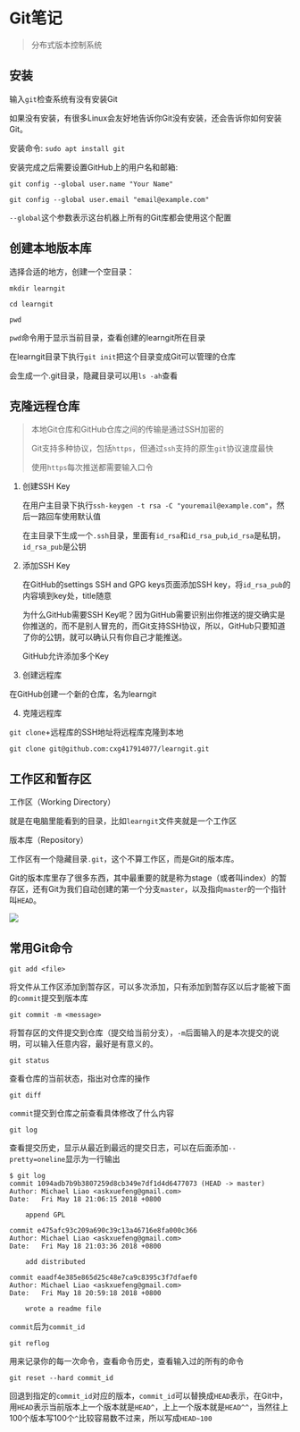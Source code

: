 # Git笔记

> 分布式版本控制系统

## 安装

输入`git`检查系统有没有安装Git

如果没有安装，有很多Linux会友好地告诉你Git没有安装，还会告诉你如何安装Git。

安装命令: `sudo apt install git`

安装完成之后需要设置GitHub上的用户名和邮箱:

`git config --global user.name "Your Name"`

`git config --global user.email "email@example.com"`

`--global`这个参数表示这台机器上所有的Git库都会使用这个配置

##  创建本地版本库

选择合适的地方，创建一个空目录：

`mkdir learngit`

`cd learngit`

`pwd`

`pwd`命令用于显示当前目录，查看创建的learngit所在目录

在learngit目录下执行`git init`把这个目录变成Git可以管理的仓库

会生成一个.git目录，隐藏目录可以用`ls -ah`查看

## 克隆远程仓库

> 本地Git仓库和GitHub仓库之间的传输是通过SSH加密的
>
> Git支持多种协议，包括`https`，但通过`ssh`支持的原生`git`协议速度最快
>
> 使用`https`每次推送都需要输入口令

1. 创建SSH Key

   在用户主目录下执行`ssh-keygen -t rsa -C "youremail@example.com"`，然后一路回车使用默认值

   在主目录下生成一个`.ssh`目录，里面有`id_rsa`和`id_rsa_pub`,`id_rsa`是私钥，`id_rsa_pub`是公钥

2. 添加SSH Key

   在GitHub的settings   SSH and GPG keys页面添加SSH key，将`id_rsa_pub`的内容填到key处，title随意

   为什么GitHub需要SSH Key呢？因为GitHub需要识别出你推送的提交确实是你推送的，而不是别人冒充的，而Git支持SSH协议，所以，GitHub只要知道了你的公钥，就可以确认只有你自己才能推送。

   GitHub允许添加多个Key

3.  创建远程库

   在GitHub创建一个新的仓库，名为learngit

4.  克隆远程库

   `git clone`+远程库的SSH地址将远程库克隆到本地

   `git clone git@github.com:cxg417914077/learngit.git`

## 工作区和暂存区

工作区（Working Directory）

就是在电脑里能看到的目录，比如`learngit`文件夹就是一个工作区

版本库（Repository）

工作区有一个隐藏目录`.git`，这个不算工作区，而是Git的版本库。

Git的版本库里存了很多东西，其中最重要的就是称为stage（或者叫index）的暂存区，还有Git为我们自动创建的第一个分支`master`，以及指向`master`的一个指针叫`HEAD`。



![](https://cdn.liaoxuefeng.com/cdn/files/attachments/001384907702917346729e9afbf4127b6dfbae9207af016000/0)

##  常用Git命令

`git add <file>`

将文件从工作区添加到暂存区，可以多次添加，只有添加到暂存区以后才能被下面的`commit`提交到版本库

`git commit -m <message>`

将暂存区的文件提交到仓库（提交给当前分支），`-m`后面输入的是本次提交的说明，可以输入任意内容，最好是有意义的。

`git status`

查看仓库的当前状态，指出对仓库的操作

`git diff`

`commit`提交到仓库之前查看具体修改了什么内容

`git log`

查看提交历史，显示从最近到最远的提交日志，可以在后面添加`--pretty=oneline`显示为一行输出

```
$ git log
commit 1094adb7b9b3807259d8cb349e7df1d4d6477073 (HEAD -> master)
Author: Michael Liao <askxuefeng@gmail.com>
Date:   Fri May 18 21:06:15 2018 +0800

    append GPL

commit e475afc93c209a690c39c13a46716e8fa000c366
Author: Michael Liao <askxuefeng@gmail.com>
Date:   Fri May 18 21:03:36 2018 +0800

    add distributed

commit eaadf4e385e865d25c48e7ca9c8395c3f7dfaef0
Author: Michael Liao <askxuefeng@gmail.com>
Date:   Fri May 18 20:59:18 2018 +0800

    wrote a readme file
```

`commit`后为`commit_id`

`git reflog`

用来记录你的每一次命令，查看命令历史，查看输入过的所有的命令

`git reset --hard commit_id`

回退到指定的`commit_id`对应的版本，`commit_id`可以替换成`HEAD`表示，在Git中，用`HEAD`表示当前版本上一个版本就是`HEAD^`，上上一个版本就是`HEAD^^`，当然往上100个版本写100个`^`比较容易数不过来，所以写成`HEAD~100`